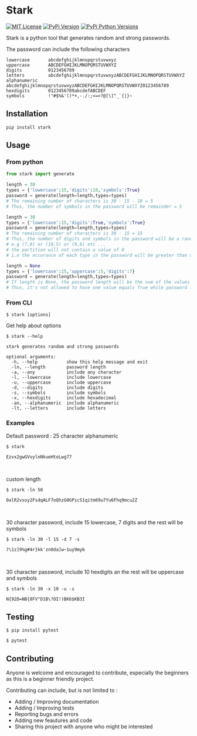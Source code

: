 # Stark

[![MIT License](https://img.shields.io/github/license/iheb-haboubi/stark?color=blue)](https://github.com/Iheb-Haboubi/stark/blob/master/LICENSE)
[![PyPi Version](https://img.shields.io/pypi/v/stark.svg)](https://pypi.org/project/stark/)
[![PyPi Python Versions](https://img.shields.io/pypi/pyversions/stark)](https://pypi.org/project/stark)

Stark is a python tool that generates random and strong passwords.

The password can include the following characters

```
lowercase       abcdefghijklmnopqrstuvwxyz
uppercase       ABCDEFGHIJKLMNOPQRSTUVWXYZ
digits          0123456789
letters         abcdefghijklmnopqrstuvwxyzABCDEFGHIJKLMNOPQRSTUVWXYZ
alphanumeric    abcdefghijklmnopqrstuvwxyzABCDEFGHIJKLMNOPQRSTUVWXYZ0123456789
hexdigits       0123456789abcdefABCDEF
symbols         !"#$%&'()*+,-./:;<=>?@[\]^_`{|}~
```

## Installation

```
pip install stark
```

## Usage

### From python

```python
from stark import generate

length = 30
types = {'lowercase':15,'digits':10,'symbols':True}
password = generate(length=length,types=types)
# The remaining number of characters is 30 - 15 - 10 = 5
# Thus, the number of symbols in the password will be remainder = 5

length = 30
types = {'lowercase':15,'digits':True,'symbols':True}
password = generate(length=length,types=types)
# The remaining number of characters is 30 - 15 = 15
# Thus, the number of digits and symbols in the password will be a random partition of remainder = 15
# e.g (7,8) or (10,5) or (9,6) etc ...
# the partition will not contain a value of 0
# i.e the occurance of each type in the password will be greater than or equal 1

length = None
types = {'lowercase':15,'uppercase':5,'digits':7}
password = generate(length=length,types=types)
# If length is None, the password length will be the sum of the values of types.
# Thus, it's not allowed to have one value equals True while password length is None.
```

### From CLI

```
$ stark [options]
```

Get help about options

```
$ stark --help

stark generates random and strong passwords

optional arguments:
  -h, --help           show this help message and exit
  -ln, --length        password length
  -a, --any            include any character
  -l, --lowercase      include lowercase
  -u, --uppercase      include uppercase
  -d, --digits         include digits
  -s, --symbols        include symbols
  -x, --hexdigits      include hexadecimal
  -an, --alphanumeric  include alphanumeric
  -lt, --letters       include letters
```

### Examples

Default password : 25 character alphanumeric

```
$ stark

Ezvx2gwGVvylnNkueHtoLwg77
```

<br>

custom length

```
$ stark -ln 50

0alR2vsoy2FsdqALF7oQhzG0GPicS1qitm69u7Yu6Fhq9mcu2Z
```

<br>

30 character password, include 15 lowercase, 7 digits and the rest will be symbols

```
$ stark -ln 30 -l 15 -d 7 -s

7\1z]9%g#4r}kk'zn0da]w~1uy9myb
```

<br>

30 character password, include 10 hexdigits an the rest will be uppercase and symbols

```
$ stark -ln 30 -x 10 -u -s

N{92D=NB{8FV"D1B\?OI!)BK6$KB3I
```

## Testing

```
$ pip install pytest

$ pytest
```

## Contributing

Anyone is welcome and encouraged to contribute, especially the beginners as this is a beginner friendly project.

Contributing can include, but is not limited to :

- Adding / Improving documentation
- Adding / Improving tests
- Reporting bugs and errors
- Adding new feautures and code
- Sharing this project with anyone who might be interested
